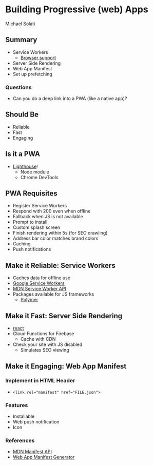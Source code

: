 # Building Progressive (web) Apps

Michael Solati


## Summary

- Service Workers
    - [Browser support](https://caniuse.com/#search=service%20workers)
- Server Side Rendering
- Web App Manifest
- Set up prefetching

### Questions

- Can you do a deep link into a PWA (like a native app)?


## Should Be

- Reliable
- Fast
- Engaging


## Is it a PWA

- [Lighthouse](https://developers.google.com/web/ilt/pwa/lighthouse-pwa-analysis-tool)!
    - Node module
    - Chrome DevTools


## PWA Requisites

- Register Service Workers
- Respond with 200 even when offline
- Fallback when JS is not available
- Prompt to install
- Custom splash screen
- Finish rendering within 5s (for SEO crawling)
- Address bar color matches brand colors
- Caching
- Push notifications


## Make it Reliable: **Service Workers**

- Caches data for offline use
- [Google Service Workers](https://developers.google.com/web/fundamentals/primers/service-workers/)
- [MDN Service Worker API](https://developer.mozilla.org/en-US/docs/Web/API/Service_Worker_API)
- Packages available for JS frameworks
    - [Polymer](https://www.polymer-project.org/1.0/toolbox/service-worker)


## Make it Fast: **Server Side Rendering**

- [react](http://reactjs.org/docs/react-dom-server.html)
- Cloud Functions for Firebase
    - Cache with CDN
- Check your site with JS disabled
    - Simulates SEO viewing


## Make it Engaging: **Web App Manifest**

### Implement in HTML Header

- `<link rel="manifest" href="FILE.json">`


### Features

- Installable
- Web push notification
- Icon

### References

- [MDN Manifest API](https://developer.mozilla.org/en-US/docs/Web/Manifest)
- [Web App Manifest Generator](https://app-manifest.firebaseapp.com/)